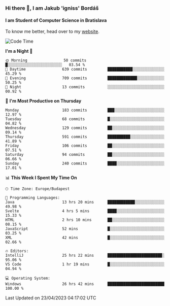 ### Hi there 👋, I am Jakub 'igniss' Bordáš

#### I am Student of Computer Science in Bratislava
To know me better, head over to my [website](https://bordas.sk).


<!--START_SECTION:waka-->
![Code Time](http://img.shields.io/badge/Code%20Time-1%2C132%20hrs%2047%20mins-blue)

**I'm a Night 🦉** 

```text
🌞 Morning                50 commits          █░░░░░░░░░░░░░░░░░░░░░░░░   03.54 % 
🌆 Daytime                639 commits         ███████████░░░░░░░░░░░░░░   45.29 % 
🌃 Evening                709 commits         █████████████░░░░░░░░░░░░   50.25 % 
🌙 Night                  13 commits          ░░░░░░░░░░░░░░░░░░░░░░░░░   00.92 % 
```
📅 **I'm Most Productive on Thursday** 

```text
Monday                   183 commits         ███░░░░░░░░░░░░░░░░░░░░░░   12.97 % 
Tuesday                  68 commits          █░░░░░░░░░░░░░░░░░░░░░░░░   04.82 % 
Wednesday                129 commits         ██░░░░░░░░░░░░░░░░░░░░░░░   09.14 % 
Thursday                 591 commits         ██████████░░░░░░░░░░░░░░░   41.89 % 
Friday                   106 commits         ██░░░░░░░░░░░░░░░░░░░░░░░   07.51 % 
Saturday                 94 commits          ██░░░░░░░░░░░░░░░░░░░░░░░   06.66 % 
Sunday                   240 commits         ████░░░░░░░░░░░░░░░░░░░░░   17.01 % 
```


📊 **This Week I Spent My Time On** 

```text
🕑︎ Time Zone: Europe/Budapest

💬 Programming Languages: 
Java                     13 hrs 20 mins      ████████████░░░░░░░░░░░░░   49.98 % 
Svelte                   4 hrs 5 mins        ████░░░░░░░░░░░░░░░░░░░░░   15.33 % 
HTML                     2 hrs 10 mins       ██░░░░░░░░░░░░░░░░░░░░░░░   08.15 % 
JavaScript               52 mins             █░░░░░░░░░░░░░░░░░░░░░░░░   03.25 % 
XML                      42 mins             █░░░░░░░░░░░░░░░░░░░░░░░░   02.66 % 

🔥 Editors: 
IntelliJ                 25 hrs 22 mins      ████████████████████████░   95.06 % 
VS Code                  1 hr 19 mins        █░░░░░░░░░░░░░░░░░░░░░░░░   04.94 % 

💻 Operating System: 
Windows                  26 hrs 42 mins      █████████████████████████   100.00 % 
```


 Last Updated on 23/04/2023 04:17:02 UTC
<!--END_SECTION:waka-->
